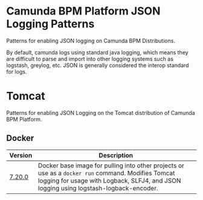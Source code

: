 # Camunda BPM Platform JSON Logging Patterns

Patterns for enabling JSON logging on Camunda BPM Distributions.

By default, camunda logs using standard java logging, which means they are difficult to parse and import into other logging systems such as logstash, greylog, etc.  JSON is generally considered the interop standard for logs.

# Tomcat

Patterns for enabling JSON Logging on the Tomcat distribution of Camunda BPM Platform.

## Docker

| Version                          | Description |
|----------------------------------| ----------- |
| [7.20.0](./tomcat/7.20.0/docker) | Docker base image for pulling into other projects or use as a `docker run` command.  Modifies Tomcat logging for usage with Logback, SLFJ4, and JSON logging using logstash-logback-encoder.

